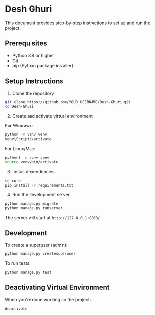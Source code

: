 # Desh Ghuri
This document provides step-by-step instructions to set up and run the project.

## Prerequisites

- Python 3.8 or higher
- Git
- pip (Python package installer)

## Setup Instructions

1. Clone the repository
```bash
git clone https://github.com/YOUR_USERNAME/Desh-Ghuri.git
cd Desh-Ghuri
```

2. Create and activate virtual environment

For Windows:
```bash
python -m venv venv
venv\Scripts\activate
```

For Linux/Mac:
```bash
python3 -m venv venv
source venv/bin/activate
```

3. Install dependencies
```bash
cd core
pip install -r requirements.txt
```

4. Run the development server
```bash
python manage.py migrate
python manage.py runserver
```

The server will start at `http://127.0.0.1:8000/`

## Development

To create a superuser (admin):
```bash
python manage.py createsuperuser
```

To run tests:
```bash
python manage.py test
```

## Deactivating Virtual Environment

When you're done working on the project:
```bash
deactivate
```
